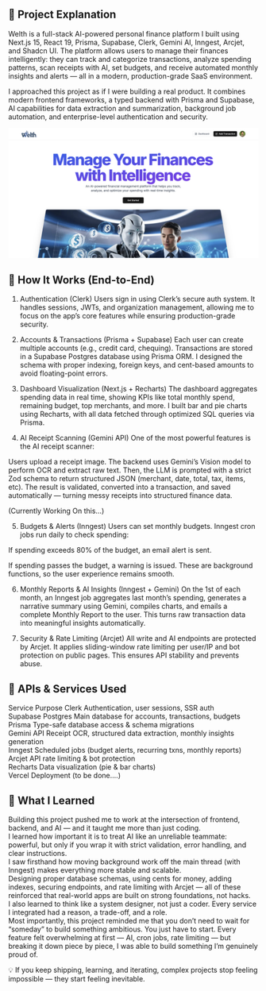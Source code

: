 🧠 Project Explanation
---

Welth is a full-stack AI-powered personal finance platform I built using Next.js 15, React 19, Prisma, Supabase, Clerk, Gemini AI, Inngest, Arcjet, and Shadcn UI.
The platform allows users to manage their finances intelligently: they can track and categorize transactions, analyze spending patterns, scan receipts with AI, set budgets, and receive automated monthly insights and alerts — all in a modern, production-grade SaaS environment.

I approached this project as if I were building a real product. It combines modern frontend frameworks, a typed backend with Prisma and Supabase, AI capabilities for data extraction and summarization, background job automation, and enterprise-level authentication and security.

![image alt](https://github.com/rahimrehann/Wealth/blob/e4b6fdc478eb25569e690ec799e840c72389b33b/main%20page%20photo.png)


🧭 How It Works (End-to-End)
---

1. Authentication (Clerk)
Users sign in using Clerk’s secure auth system. It handles sessions, JWTs, and organization management, allowing me to focus on the app’s core features while ensuring production-grade security.

2. Accounts & Transactions (Prisma + Supabase)
Each user can create multiple accounts (e.g., credit card, chequing). Transactions are stored in a Supabase Postgres database using Prisma ORM. I designed the schema with proper indexing, foreign keys, and cent-based amounts to avoid floating-point errors.

3. Dashboard Visualization (Next.js + Recharts)
The dashboard aggregates spending data in real time, showing KPIs like total monthly spend, remaining budget, top merchants, and more. I built bar and pie charts using Recharts, with all data fetched through optimized SQL queries via Prisma.

4. AI Receipt Scanning (Gemini API)
One of the most powerful features is the AI receipt scanner:

Users upload a receipt image. The backend uses Gemini’s Vision model to perform OCR and extract raw text. Then, the LLM is prompted with a strict Zod schema to return structured JSON (merchant, date, total, tax, items, etc). The result is validated, converted into a transaction, and saved automatically — turning messy receipts into structured finance data.

(Currently Working On this...)

5. Budgets & Alerts (Inngest)
Users can set monthly budgets. Inngest cron jobs run daily to check spending:

If spending exceeds 80% of the budget, an email alert is sent.

If spending passes the budget, a warning is issued.
These are background functions, so the user experience remains smooth.

6. Monthly Reports & AI Insights (Inngest + Gemini)
On the 1st of each month, an Inngest job aggregates last month’s spending, generates a narrative summary using Gemini, compiles charts, and emails a complete Monthly Report to the user. This turns raw transaction data into meaningful insights automatically.

7. Security & Rate Limiting (Arcjet)
All write and AI endpoints are protected by Arcjet. It applies sliding-window rate limiting per user/IP and bot protection on public pages. This ensures API stability and prevents abuse.


📡 APIs & Services Used
---

Service	Purpose
Clerk	Authentication, user sessions, SSR auth<br/>
Supabase Postgres	Main database for accounts, transactions, budgets<br/>
Prisma	Type-safe database access & schema migrations<br/>
Gemini API	Receipt OCR, structured data extraction, monthly insights generation<br/>
Inngest	Scheduled jobs (budget alerts, recurring txns, monthly reports)<br/>
Arcjet	API rate limiting & bot protection<br/>
Recharts	Data visualization (pie & bar charts)<br/>
Vercel	Deployment (to be done....)<br/>


🧠 What I Learned
---

Building this project pushed me to work at the intersection of frontend, backend, and AI — and it taught me more than just coding.<br/>
I learned how important it is to treat AI like an unreliable teammate: powerful, but only if you wrap it with strict validation, error handling, and clear instructions.<br/>
I saw firsthand how moving background work off the main thread (with Inngest) makes everything more stable and scalable.<br/>
Designing proper database schemas, using cents for money, adding indexes, securing endpoints, and rate limiting with Arcjet — all of these reinforced that real-world apps are built on strong foundations, not hacks.<br/>
I also learned to think like a system designer, not just a coder. Every service I integrated had a reason, a trade-off, and a role.<br/>
Most importantly, this project reminded me that you don’t need to wait for “someday” to build something ambitious. You just have to start. Every feature felt overwhelming at first — AI, cron jobs, rate limiting — but breaking it down piece by piece, I was able to build something I’m genuinely proud of.<br/>

💡 If you keep shipping, learning, and iterating, complex projects stop feeling impossible — they start feeling inevitable.
